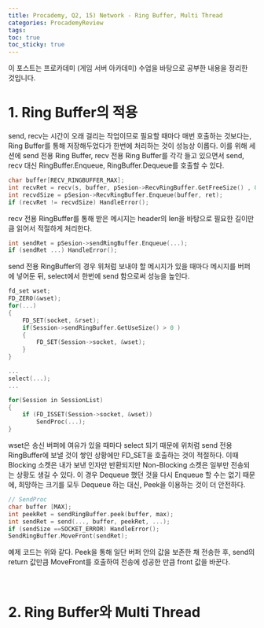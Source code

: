 ```yaml
---
title: Procademy, Q2, 15) Network - Ring Buffer, Multi Thread
categories: ProcademyReview
tags: 
toc: true
toc_sticky: true
---
```


이 포스트는 프로카데미 (게임 서버 아카데미) 수업을 바탕으로 공부한 내용을 정리한 것입니다. 

# **1. Ring Buffer의 적용**

send, recv는 시간이 오래 걸리는 작업이므로 필요할 때마다 매번 호출하는 것보다는, Ring Buffer를 통해 저장해두었다가 한번에 처리하는 것이 성능상 이롭다. 이를 위해 세션에 send 전용 Ring Buffer, recv 전용 Ring Buffer를 각각 들고 있으면서 send, recv 대신 RingBuffer.Enqueue, RingBuffer.Dequeue를 호출할 수 있다.

```c++
char buffer[RECV_RINGBUFFER_MAX]; 
int recvRet = recv(s, buffer, pSesion->RecvRingBuffer.GetFreeSize() , 0); 
int recvdSize = pSesion->RecvRingBuffer.Enqueue(buffer, ret);
if (recvRet != recvdSize) HandleError();
```
recv 전용 RingBuffer를 통해 받은 메시지는 header의 len을 바탕으로 필요한 길이만큼 읽어서 적절하게 처리한다. 

```c++
int sendRet = pSesion->sendRingBuffer.Enqueue(...);
if (sendRet ...) HandleError();
```

send 전용 RingBuffer의 경우 위처럼 보내야 할 메시지가 있을 때마다 메시지를 버퍼에 넣어둔 뒤, select에서 한번에 send 함으로써 성능을 높인다. 

```c++
fd_set wset;
FD_ZERO(&wset);
for(...)
{
    FD_SET(socket, &rset);
    if(Session->sendRingBuffer.GetUseSize() > 0 )
    {
        FD_SET(Session->socket, &wset);
    }
}

...
select(...);
...

for(Session in SessionList)
{
    if (FD_ISSET(Session->socket, &wset))
        SendProc(...);
}
```

wset은 송신 버퍼에 여유가 있을 때마다 select 되기 때문에 위처럼 send 전용 RingBuffer에 보낼 것이 쌓인 상황에만 FD_SET을 호출하는 것이 적절하다. 이때 Blocking 소켓은 내가 보낸 인자만 반환되지만 Non-Blocking 소켓은 일부만 전송되는 상황도 생길 수 있다. 이 경우 Dequeue 했던 것을 다시 Enqueue 할 수는 없기 때문에, 희망하는 크기를 모두 Dequeue 하는 대신, Peek을 이용하는 것이 더 안전하다. 

```c++
// SendProc
char buffer [MAX];
int peekRet = sendRingBuffer.peek(buffer, max);
int sendRet = send(..., buffer, peekRet, ...);
if (sendSize ==SOCKET_ERROR) HandleError();
SendRingBuffer.MoveFront(sendRet);
```

예제 코드는 위와 같다. Peek을 통해 일단 버퍼 안의 값을 보존한 채 전송한 후, send의 return 값만큼 MoveFront를 호출하여 전송에 성공한 만큼 front 값을 바꾼다.

<br/>

# **2. Ring Buffer와 Multi Thread**

